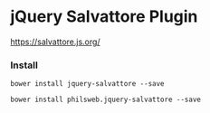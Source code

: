 # jQuery Salvattore Plugin

https://salvattore.js.org/

### Install

`bower install jquery-salvattore --save`

`bower install philsweb.jquery-salvattore --save`
